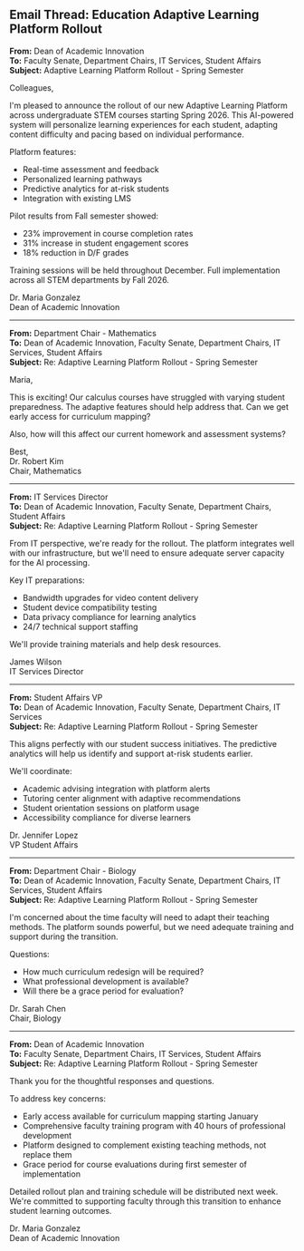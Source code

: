 ## Email Thread: Education Adaptive Learning Platform Rollout

**From:** Dean of Academic Innovation  
**To:** Faculty Senate, Department Chairs, IT Services, Student Affairs  
**Subject:** Adaptive Learning Platform Rollout - Spring Semester  

Colleagues,

I'm pleased to announce the rollout of our new Adaptive Learning Platform across undergraduate STEM courses starting Spring 2026. This AI-powered system will personalize learning experiences for each student, adapting content difficulty and pacing based on individual performance.

Platform features:
- Real-time assessment and feedback
- Personalized learning pathways
- Predictive analytics for at-risk students
- Integration with existing LMS

Pilot results from Fall semester showed:
- 23% improvement in course completion rates
- 31% increase in student engagement scores
- 18% reduction in D/F grades

Training sessions will be held throughout December. Full implementation across all STEM departments by Fall 2026.

Dr. Maria Gonzalez  
Dean of Academic Innovation  

---

**From:** Department Chair - Mathematics  
**To:** Dean of Academic Innovation, Faculty Senate, Department Chairs, IT Services, Student Affairs  
**Subject:** Re: Adaptive Learning Platform Rollout - Spring Semester  

Maria,

This is exciting! Our calculus courses have struggled with varying student preparedness. The adaptive features should help address that. Can we get early access for curriculum mapping?

Also, how will this affect our current homework and assessment systems?

Best,  
Dr. Robert Kim  
Chair, Mathematics  

---

**From:** IT Services Director  
**To:** Dean of Academic Innovation, Faculty Senate, Department Chairs, Student Affairs  
**Subject:** Re: Adaptive Learning Platform Rollout - Spring Semester  

From IT perspective, we're ready for the rollout. The platform integrates well with our infrastructure, but we'll need to ensure adequate server capacity for the AI processing.

Key IT preparations:
- Bandwidth upgrades for video content delivery
- Student device compatibility testing
- Data privacy compliance for learning analytics
- 24/7 technical support staffing

We'll provide training materials and help desk resources.

James Wilson  
IT Services Director  

---

**From:** Student Affairs VP  
**To:** Dean of Academic Innovation, Faculty Senate, Department Chairs, IT Services  
**Subject:** Re: Adaptive Learning Platform Rollout - Spring Semester  

This aligns perfectly with our student success initiatives. The predictive analytics will help us identify and support at-risk students earlier.

We'll coordinate:
- Academic advising integration with platform alerts
- Tutoring center alignment with adaptive recommendations
- Student orientation sessions on platform usage
- Accessibility compliance for diverse learners

Dr. Jennifer Lopez  
VP Student Affairs  

---

**From:** Department Chair - Biology  
**To:** Dean of Academic Innovation, Faculty Senate, Department Chairs, IT Services, Student Affairs  
**Subject:** Re: Adaptive Learning Platform Rollout - Spring Semester  

I'm concerned about the time faculty will need to adapt their teaching methods. The platform sounds powerful, but we need adequate training and support during the transition.

Questions:
- How much curriculum redesign will be required?
- What professional development is available?
- Will there be a grace period for evaluation?

Dr. Sarah Chen  
Chair, Biology  

---

**From:** Dean of Academic Innovation  
**To:** Faculty Senate, Department Chairs, IT Services, Student Affairs  
**Subject:** Re: Adaptive Learning Platform Rollout - Spring Semester  

Thank you for the thoughtful responses and questions.

To address key concerns:
- Early access available for curriculum mapping starting January
- Comprehensive faculty training program with 40 hours of professional development
- Platform designed to complement existing teaching methods, not replace them
- Grace period for course evaluations during first semester of implementation

Detailed rollout plan and training schedule will be distributed next week. We're committed to supporting faculty through this transition to enhance student learning outcomes.

Dr. Maria Gonzalez  
Dean of Academic Innovation
